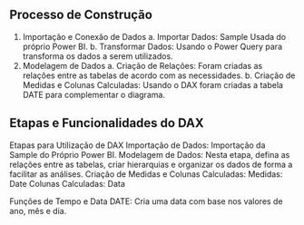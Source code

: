 ## Processo de Construção
1. Importação e Conexão de Dados
a. Importar Dados:
Sample Usada do próprio Power BI.
b. Transformar Dados:
Usando o Power Query para transforma os dados a serem utilizados.
2. Modelagem de Dados
a. Criação de Relações:
Foram criadas as relações entre as tabelas de acordo com as necessidades.
b. Criação de Medidas e Colunas Calculadas:
Usando o DAX foram criadas a tabela DATE para complementar o diagrama.

## Etapas e Funcionalidades do DAX

Etapas para Utilização de DAX
Importação de Dados: Importação da Sample do Próprio Power BI.
Modelagem de Dados: Nesta etapa, defina as relações entre as tabelas, criar hierarquias e organizar os dados de forma a facilitar as análises.
Criação de Medidas e Colunas Calculadas:
Medidas: Date
Colunas Calculadas: Data

Funções de Tempo e Data
DATE: Cria uma data com base nos valores de ano, mês e dia.
